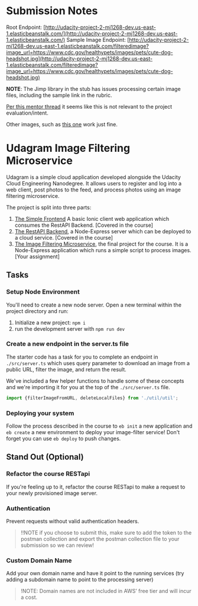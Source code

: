 # Submission Notes

Root Endpoint: [http://udacity-project-2-mj1268-dev.us-east-1.elasticbeanstalk.com/](http://udacity-project-2-mj1268-dev.us-east-1.elasticbeanstalk.com/)
Sample Image Endpoint: [http://udacity-project-2-mj1268-dev.us-east-1.elasticbeanstalk.com/filteredimage?image_url=https://www.cdc.gov/healthypets/images/pets/cute-dog-headshot.jpg](http://udacity-project-2-mj1268-dev.us-east-1.elasticbeanstalk.com/filteredimage?image_url=https://www.cdc.gov/healthypets/images/pets/cute-dog-headshot.jpg)

**NOTE**: The Jimp library in the stub has issues processing certain image files, including the sample link in the rubric.

[Per this mentor thread](https://knowledge.udacity.com/questions/742363) it seems like this is not relevant to the project evaluation/intent.

Other images, such as [this one](https://www.cdc.gov/healthypets/images/pets/cute-dog-headshot.jpg) work just fine.

# Udagram Image Filtering Microservice

Udagram is a simple cloud application developed alongside the Udacity Cloud Engineering Nanodegree. It allows users to register and log into a web client, post photos to the feed, and process photos using an image filtering microservice.

The project is split into three parts:
1. [The Simple Frontend](https://github.com/udacity/cloud-developer/tree/master/course-02/exercises/udacity-c2-frontend)
A basic Ionic client web application which consumes the RestAPI Backend. [Covered in the course]
2. [The RestAPI Backend](https://github.com/udacity/cloud-developer/tree/master/course-02/exercises/udacity-c2-restapi), a Node-Express server which can be deployed to a cloud service. [Covered in the course]
3. [The Image Filtering Microservice](https://github.com/udacity/cloud-developer/tree/master/course-02/project/image-filter-starter-code), the final project for the course. It is a Node-Express application which runs a simple script to process images. [Your assignment]

## Tasks

### Setup Node Environment

You'll need to create a new node server. Open a new terminal within the project directory and run:

1. Initialize a new project: `npm i`
2. run the development server with `npm run dev`

### Create a new endpoint in the server.ts file

The starter code has a task for you to complete an endpoint in `./src/server.ts` which uses query parameter to download an image from a public URL, filter the image, and return the result.

We've included a few helper functions to handle some of these concepts and we're importing it for you at the top of the `./src/server.ts`  file.

```typescript
import {filterImageFromURL, deleteLocalFiles} from './util/util';
```

### Deploying your system

Follow the process described in the course to `eb init` a new application and `eb create` a new environment to deploy your image-filter service! Don't forget you can use `eb deploy` to push changes.

## Stand Out (Optional)

### Refactor the course RESTapi

If you're feeling up to it, refactor the course RESTapi to make a request to your newly provisioned image server.

### Authentication

Prevent requests without valid authentication headers.
> !!NOTE if you choose to submit this, make sure to add the token to the postman collection and export the postman collection file to your submission so we can review!

### Custom Domain Name

Add your own domain name and have it point to the running services (try adding a subdomain name to point to the processing server)
> !NOTE: Domain names are not included in AWS’ free tier and will incur a cost.
